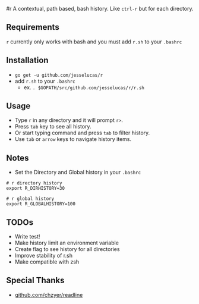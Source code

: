 #r
A contextual, path based, bash history. Like `ctrl-r` but for each directory.

## Requirements
`r` currently only works with bash and you must add `r.sh` to your `.bashrc`

## Installation
* `go get -u github.com/jesselucas/r`
* add `r.sh` to your `.bashrc`
  * ex. `. $GOPATH/src/github.com/jesselucas/r/r.sh`

## Usage
* Type `r` in any directory and it will prompt `r>`.
* Press `tab` key to see all history.
* Or start typing command and press `tab` to filter history.
* Use `tab` or `arrow` keys to navigate history items.

## Notes
* Set the Directory and Global history in your `.bashrc`
```
# r directory history
export R_DIRHISTORY=30

# r global history
export R_GLOBALHISTORY=100
```

## TODOs
* Write test!
* Make history limit an environment variable
* Create flag to see history for all directories
* Improve stability of r.sh
* Make compatible with zsh

## Special Thanks
* [github.com/chzyer/readline](https://github.com/chzyer/readline)

